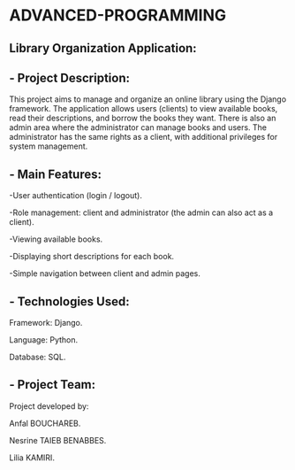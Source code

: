 # ADVANCED-PROGRAMMING
 
 ## Library Organization Application:

 ## - Project Description:
This project aims to manage and organize an online library using the Django framework.
The application allows users (clients) to view available books, read their descriptions, and borrow the books they want.
There is also an admin area where the administrator can manage books and users.
The administrator has the same rights as a client, with additional privileges for system management.

## - Main Features:
-User authentication (login / logout).

-Role management: client and administrator (the admin can also act as a client).

-Viewing available books.

-Displaying short descriptions for each book.

-Simple navigation between client and admin pages.

## - Technologies Used:
Framework: Django.

Language: Python.

Database: SQL.

## - Project Team:
Project developed by:

Anfal BOUCHAREB.

Nesrine TAIEB BENABBES.

Lilia KAMIRI.
